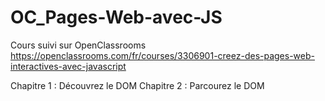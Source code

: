 # OC_Pages-Web-avec-JS

Cours suivi sur OpenClassrooms
https://openclassrooms.com/fr/courses/3306901-creez-des-pages-web-interactives-avec-javascript

Chapitre 1 : Découvrez le DOM
Chapitre 2 : Parcourez le DOM
